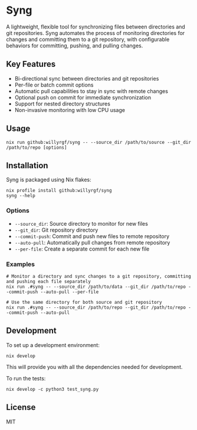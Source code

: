 # Syng

A lightweight, flexible tool for synchronizing files between directories and git repositories. Syng automates the process of monitoring directories for changes and committing them to a git repository, with configurable behaviors for committing, pushing, and pulling changes.

## Key Features
- Bi-directional sync between directories and git repositories
- Per-file or batch commit options
- Automatic pull capabilities to stay in sync with remote changes
- Optional push on commit for immediate synchronization
- Support for nested directory structures
- Non-invasive monitoring with low CPU usage


## Usage

```
nix run github:willyrgf/syng -- --source_dir /path/to/source --git_dir /path/to/repo [options]
```

## Installation

Syng is packaged using Nix flakes:

```
nix profile install github:willyrgf/syng
syng --help
```

### Options

- `--source_dir`: Source directory to monitor for new files
- `--git_dir`: Git repository directory
- `--commit-push`: Commit and push new files to remote repository
- `--auto-pull`: Automatically pull changes from remote repository
- `--per-file`: Create a separate commit for each new file

### Examples

```
# Monitor a directory and sync changes to a git repository, committing and pushing each file separately
nix run .#syng -- --source_dir /path/to/data --git_dir /path/to/repo --commit-push --auto-pull --per-file

# Use the same directory for both source and git repository
nix run .#syng -- --source_dir /path/to/repo --git_dir /path/to/repo --commit-push --auto-pull
```

## Development

To set up a development environment:

```
nix develop
```

This will provide you with all the dependencies needed for development.

To run the tests:

```
nix develop -c python3 test_syng.py
```

## License

MIT
